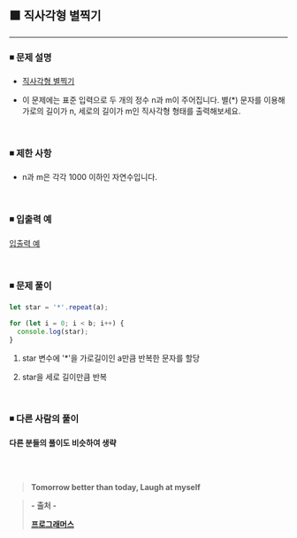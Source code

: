 ## ⬛ 직사각형 별찍기

---

### ◾ 문제 설명

- [직사각형 별찍기](https://programmers.co.kr/learn/courses/30/lessons/12969)

- 이 문제에는 표준 입력으로 두 개의 정수 n과 m이 주어집니다.
  별(\*) 문자를 이용해 가로의 길이가 n, 세로의 길이가 m인 직사각형 형태를 출력해보세요.

<br>

### ◾ 제한 사항

- n과 m은 각각 1000 이하인 자연수입니다.

<br>

### ◾ 입출력 예

[입출력 예](https://programmers.co.kr/learn/courses/30/lessons/12969)

<br>

### ◾ 문제 풀이

```javascript
let star = '*'.repeat(a);

for (let i = 0; i < b; i++) {
  console.log(star);
}
```

1. star 변수에 '\*'을 가로길이인 a만큼 반복한 문자를 할당

2. star을 세로 길이만큼 반복

<br>

### ◾ 다른 사람의 풀이

**다른 분들의 풀이도 비슷하여 생략**

<br><br>

> **Tomorrow better than today, Laugh at myself**

> **- 출처 -**
>
> **[프로그래머스](https://programmers.co.kr/learn/challenges)**
